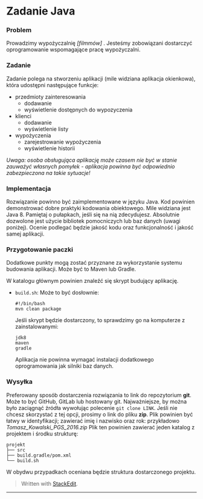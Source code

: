 
# Zadanie Java

### Problem
Prowadzimy wypożyczalnię _[filmmów]_ . Jesteśmy zobowiązani dostarczyć oprogramowanie wspomagające pracę wypożyczalni.

### Zadanie
Zadanie polega na stworzeniu aplikacji (mile widziana aplikacja okienkowa), która udostępni następujące funkcje:

* przedmioty zainteresowania
    * dodawanie
    * wyświetlenie dostępnych do wypozyczenia
* klienci
    * dodawanie
    * wyświetlenie listy
* wypożyczenia
    * zarejestrowanie wypożyczenia
    * wyświetlenie historii

*Uwaga: osoba obsługująca aplikację może czasem nie być w stanie zauważyć własnych pomyłek - aplikacja powinna być odpowiednio zabezpieczona na takie sytuacje!*

### Implementacja

Rozwiązanie powinno być zaimplementowane w języku Java. Kod powinien demonstrować dobre praktyki kodowania obiektowego. Mile widziana jest Java 8. Pamiętaj o pułapkach, jeśli się na nią zdecydujesz. Absolutnie dozwolone jest użycie bibliotek pomocniczych lub baz danych (uwagi poniżej). Ocenie podlegać będzie jakość kodu oraz funkcjonalność i jakość samej aplikacji. 


### Przygotowanie paczki

Dodatkowe punkty mogą zostać przyznane za wykorzystanie systemu budowania aplikacji.
Może być to Maven lub Gradle.

W katalogu głównym powinien znaleźć się skrypt budujący aplikację.

- `build.sh`: Może to być dosłownie:
  ```
  #!/bin/bash
  mvn clean package
  ```

  Jeśli skrypt będzie dostarczony, to sprawdzimy go na komputerze z zainstalowanymi:

  ```
  jdk8
  maven
  gradle
  ```
  Aplikacja nie powinna wymagać instalacji dodatkowego oprogramowania jak silniki baz danych. 
 
### Wysyłka

Preferowany sposób dostarczenia rozwiązania to link do repozytorium **git**. Może to być GitHub, GitLab lub hostowany git. Najważniejsze, by można było zaciągnąć źródła wywołując polecenie `git clone LINK`. Jeśli nie chcesz skorzystać z tej opcji, prosimy o link do pliku **zip**. Plik powinien być łatwy w identyfikacji; zawierać imię i nazwisko oraz rok: przykładowo _Tomasz_Kowalski_PGS_2016.zip_ Plik ten powinien zawierać jeden katalog z projektem i środku strukturę:

```
projekt
├── src
├── build.gradle/pom.xml
└── build.sh
```

W obydwu przypadkach oceniana będzie struktura dostarczonego projektu.


> Written with [StackEdit](https://stackedit.io/).


----------
